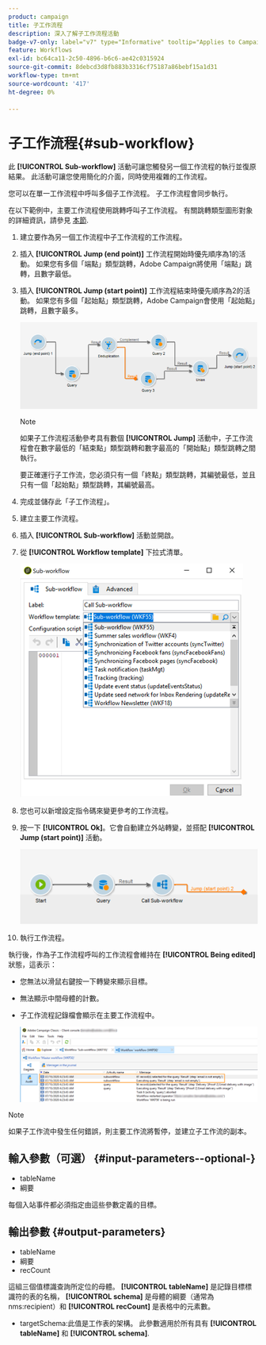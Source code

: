 ```yaml
---
product: campaign
title: 子工作流程
description: 深入了解子工作流程活動
badge-v7-only: label="v7" type="Informative" tooltip="Applies to Campaign Classic v7 only"
feature: Workflows
exl-id: bc64ca11-2c50-4896-b6c6-ae42c0315924
source-git-commit: 8debcd3d8fb883b3316cf75187a86bebf15a1d31
workflow-type: tm+mt
source-wordcount: '417'
ht-degree: 0%

---
```


# 子工作流程{#sub-workflow}



此 **[!UICONTROL Sub-workflow]** 活動可讓您觸發另一個工作流程的執行並復原結果。 此活動可讓您使用簡化的介面，同時使用複雜的工作流程。

您可以在單一工作流程中呼叫多個子工作流程。 子工作流程會同步執行。

在以下範例中，主要工作流程使用跳轉呼叫子工作流程。 有關跳轉類型圖形對象的詳細資訊，請參見 [本節](jump--start-point-and-end-point-.md).

1. 建立要作為另一個工作流程中子工作流程的工作流程。
1. 插入 **[!UICONTROL Jump (end point)]** 工作流程開始時優先順序為1的活動。 如果您有多個「端點」類型跳轉，Adobe Campaign將使用「端點」跳轉，且數字最低。
1. 插入 **[!UICONTROL Jump (start point)]** 工作流程結束時優先順序為2的活動。 如果您有多個「起始點」類型跳轉，Adobe Campaign會使用「起始點」跳轉，且數字最多。

   ![](assets/subworkflow_jumps.png)

   >[!NOTE]
   >
   >如果子工作流程活動參考具有數個 **[!UICONTROL Jump]** 活動中，子工作流程會在數字最低的「結束點」類型跳轉和數字最高的「開始點」類型跳轉之間執行。
   >
   >要正確運行子工作流，您必須只有一個「終點」類型跳轉，其編號最低，並且只有一個「起始點」類型跳轉，其編號最高。

1. 完成並儲存此「子工作流程」。
1. 建立主要工作流程。
1. 插入 **[!UICONTROL Sub-workflow]** 活動並開啟。
1. 從 **[!UICONTROL Workflow template]** 下拉式清單。

   ![](assets/subworkflow_selection.png)

1. 您也可以新增設定指令碼來變更參考的工作流程。
1. 按一下 **[!UICONTROL Ok]**。它會自動建立外站轉變，並搭配 **[!UICONTROL Jump (start point)]** 活動。

   ![](assets/subworkflow_outbound.png)

1. 執行工作流程。

執行後，作為子工作流程呼叫的工作流程會維持在 **[!UICONTROL Being edited]** 狀態，這表示：

* 您無法以滑鼠右鍵按一下轉變來顯示目標。
* 無法顯示中間母體的計數。
* 子工作流程記錄檔會顯示在主要工作流程中。

   ![](assets/subworkflow_logs.png)

>[!NOTE]
>
>如果子工作流中發生任何錯誤，則主要工作流將暫停，並建立子工作流的副本。

## 輸入參數（可選） {#input-parameters--optional-}

* tableName
* 綱要

每個入站事件都必須指定由這些參數定義的目標。

## 輸出參數 {#output-parameters}

* tableName
* 綱要
* recCount

這組三個值標識查詢所定位的母體。 **[!UICONTROL tableName]** 是記錄目標標識符的表的名稱， **[!UICONTROL schema]** 是母體的綱要（通常為nms:recipient）和 **[!UICONTROL recCount]** 是表格中的元素數。

* targetSchema:此值是工作表的架構。 此參數適用於所有具有 **[!UICONTROL tableName]** 和 **[!UICONTROL schema]**.
